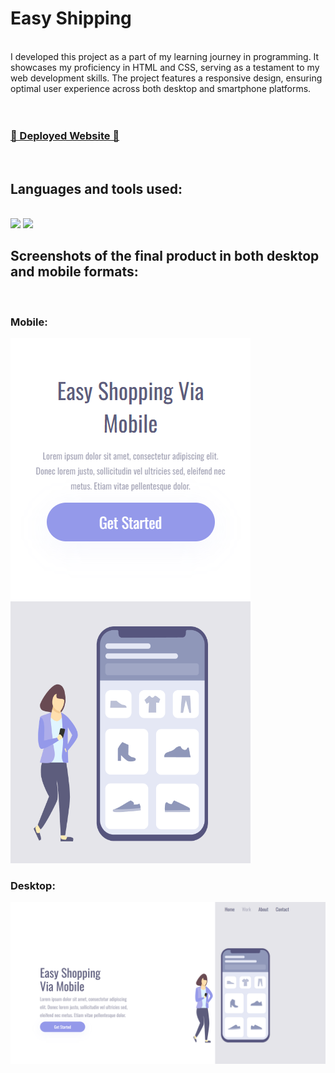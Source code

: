 # Easy Shipping
</br>
 I developed this project as a part of my learning journey in programming. It showcases my proficiency in HTML and CSS, serving as a testament to my web development skills. The project features a responsive design, ensuring optimal user experience across both desktop and smartphone platforms.
</br></br></br>
<h3><a href="https://lucca-sa.github.io/easy-shipping/">🔗 Deployed Website 🔗</a></a></h3>
</br>
<h2>Languages and tools used:</h2>
</br>
   <img src="https://img.shields.io/badge/HTML5-E34F26?style=for-the-badge&logo=html5&logoColor=white"/>
   <img src="https://img.shields.io/badge/CSS3-1572B6?style=for-the-badge&logo=css3&logoColor=white"/>

  
<h2>Screenshots of the final product in both desktop and mobile formats:</h2>
</br>
<h3>Mobile:</h3>
<img src="https://github.com/lucca-sa/easy-shipping/blob/main/assets/view%20prints/Smartphone%20View.png?raw=true" />
<h3>Desktop:</h3>
<img src="https://github.com/lucca-sa/easy-shipping/blob/main/assets/view%20prints/Desktop%20View.png?raw=true" />
